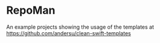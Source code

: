 # RepoMan
An example projects showing the usage of the templates at https://github.com/andersu/clean-swift-templates
